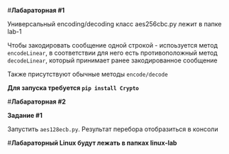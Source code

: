 #**Лабараторная #1**

Универсальный encoding/decoding класс aes256cbc.py лежит в папке lab-1

Чтобы закодировать сообщение одной строкой - испоьзуется метод `encodeLinear`, 
в соответствии для него есть противоположный метод `decodeLinear`, который принимает
ранее закодированное сообщение

Также присутствуют обычные методы `encode/decode`

**Для запуска требуется `pip install Crypto`**


#**Лабараторная #2**

**Задание #1**

Запустить `aes128ecb.py`. Результат перебора отобразиться в консоли

#**Лабараторный Linux будут лежать в папках linux-lab**